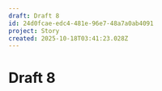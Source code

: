 ```yaml
---
draft: Draft 8
id: 24d0fcae-edc4-481e-96e7-48a7a0ab4091
project: Story
created: 2025-10-18T03:41:23.028Z
---
```


# Draft 8